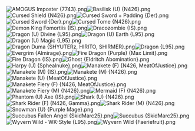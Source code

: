 ![AMOGUS Imposter {7743}.png](https://raw.githubusercontent.com/Klokinator/FE-Repo/main/Class%20Cards/Monsters%20-%20Dragons%20and%20Special/AMOGUS%20Imposter%20%7B7743%7D.png "AMOGUS Imposter {7743}.png")![Basilisk (U) {N426}.png](https://raw.githubusercontent.com/Klokinator/FE-Repo/main/Class%20Cards/Monsters%20-%20Dragons%20and%20Special/Basilisk%20(U)%20%7BN426%7D.png "Basilisk (U) {N426}.png")![Cursed Shield {N426}.png](https://raw.githubusercontent.com/Klokinator/FE-Repo/main/Class%20Cards/Monsters%20-%20Dragons%20and%20Special/Cursed%20Shield%20%7BN426%7D.png "Cursed Shield {N426}.png")![Cursed Sword + Padding {Der}.png](https://raw.githubusercontent.com/Klokinator/FE-Repo/main/Class%20Cards/Monsters%20-%20Dragons%20and%20Special/Cursed%20Sword%20%2B%20Padding%20%7BDer%7D.png "Cursed Sword + Padding {Der}.png")![Cursed Sword {Der}.png](https://raw.githubusercontent.com/Klokinator/FE-Repo/main/Class%20Cards/Monsters%20-%20Dragons%20and%20Special/Cursed%20Sword%20%7BDer%7D.png "Cursed Sword {Der}.png")![Cursed Tome {N426}.png](https://raw.githubusercontent.com/Klokinator/FE-Repo/main/Class%20Cards/Monsters%20-%20Dragons%20and%20Special/Cursed%20Tome%20%7BN426%7D.png "Cursed Tome {N426}.png")![Demon King Fomortiis {IS}.png](https://raw.githubusercontent.com/Klokinator/FE-Repo/main/Class%20Cards/Monsters%20-%20Dragons%20and%20Special/Demon%20King%20Fomortiis%20%7BIS%7D.png "Demon King Fomortiis {IS}.png")![Dracozombie {IS}.png](https://raw.githubusercontent.com/Klokinator/FE-Repo/main/Class%20Cards/Monsters%20-%20Dragons%20and%20Special/Dracozombie%20%7BIS%7D.png "Dracozombie {IS}.png")![Dragon (U) Divine {L95}.png](https://raw.githubusercontent.com/Klokinator/FE-Repo/main/Class%20Cards/Monsters%20-%20Dragons%20and%20Special/Dragon%20(U)%20Divine%20%7BL95%7D.png "Dragon (U) Divine {L95}.png")![Dragon (U) Earth {L95}.png](https://raw.githubusercontent.com/Klokinator/FE-Repo/main/Class%20Cards/Monsters%20-%20Dragons%20and%20Special/Dragon%20(U)%20Earth%20%7BL95%7D.png "Dragon (U) Earth {L95}.png")![Dragon (U) Magic {L95}.png](https://raw.githubusercontent.com/Klokinator/FE-Repo/main/Class%20Cards/Monsters%20-%20Dragons%20and%20Special/Dragon%20(U)%20Magic%20%7BL95%7D.png "Dragon (U) Magic {L95}.png")![Dragon Duma {SHYUTERz, HIRITO, SHIRMER}.png](https://raw.githubusercontent.com/Klokinator/FE-Repo/main/Class%20Cards/Monsters%20-%20Dragons%20and%20Special/Dragon%20Duma%20%7BSHYUTERz,%20HIRITO,%20SHIRMER%7D.png "Dragon Duma {SHYUTERz, HIRITO, SHIRMER}.png")![Dragon {L95}.png](https://raw.githubusercontent.com/Klokinator/FE-Repo/main/Class%20Cards/Monsters%20-%20Dragons%20and%20Special/Dragon%20%7BL95%7D.png "Dragon {L95}.png")![Evergrim {Almirage}.png](https://raw.githubusercontent.com/Klokinator/FE-Repo/main/Class%20Cards/Monsters%20-%20Dragons%20and%20Special/Evergrim%20%7BAlmirage%7D.png "Evergrim {Almirage}.png")![Fire Dragon (Purple) {Max Limit}.png](https://raw.githubusercontent.com/Klokinator/FE-Repo/main/Class%20Cards/Monsters%20-%20Dragons%20and%20Special/Fire%20Dragon%20(Purple)%20%7BMax%20Limit%7D.png "Fire Dragon (Purple) {Max Limit}.png")![Fire Dragon {IS}.png](https://raw.githubusercontent.com/Klokinator/FE-Repo/main/Class%20Cards/Monsters%20-%20Dragons%20and%20Special/Fire%20Dragon%20%7BIS%7D.png "Fire Dragon {IS}.png")![Ghost {Eldritch Abomination}.png](https://raw.githubusercontent.com/Klokinator/FE-Repo/main/Class%20Cards/Monsters%20-%20Dragons%20and%20Special/Ghost%20%7BEldritch%20Abomination%7D.png "Ghost {Eldritch Abomination}.png")![Harpy (U) {Sphealnuke}.png](https://raw.githubusercontent.com/Klokinator/FE-Repo/main/Class%20Cards/Monsters%20-%20Dragons%20and%20Special/Harpy%20(U)%20%7BSphealnuke%7D.png "Harpy (U) {Sphealnuke}.png")![Manakete (F) {N426, MeatOfJustice}.png](https://raw.githubusercontent.com/Klokinator/FE-Repo/main/Class%20Cards/Monsters%20-%20Dragons%20and%20Special/Manakete%20(F)%20%7BN426,%20MeatOfJustice%7D.png "Manakete (F) {N426, MeatOfJustice}.png")![Manakete (M) {IS}.png](https://raw.githubusercontent.com/Klokinator/FE-Repo/main/Class%20Cards/Monsters%20-%20Dragons%20and%20Special/Manakete%20(M)%20%7BIS%7D.png "Manakete (M) {IS}.png")![Manakete (M) {N426}.png](https://raw.githubusercontent.com/Klokinator/FE-Repo/main/Class%20Cards/Monsters%20-%20Dragons%20and%20Special/Manakete%20(M)%20%7BN426%7D.png "Manakete (M) {N426}.png")![Manakete (U) {MeatOfJustice}.png](https://raw.githubusercontent.com/Klokinator/FE-Repo/main/Class%20Cards/Monsters%20-%20Dragons%20and%20Special/Manakete%20(U)%20%7BMeatOfJustice%7D.png "Manakete (U) {MeatOfJustice}.png")![Manakete Fiery (F) {N426, MeatOfJustice}.png](https://raw.githubusercontent.com/Klokinator/FE-Repo/main/Class%20Cards/Monsters%20-%20Dragons%20and%20Special/Manakete%20Fiery%20(F)%20%7BN426,%20MeatOfJustice%7D.png "Manakete Fiery (F) {N426, MeatOfJustice}.png")![Manakete Fiery (M) {N426}.png](https://raw.githubusercontent.com/Klokinator/FE-Repo/main/Class%20Cards/Monsters%20-%20Dragons%20and%20Special/Manakete%20Fiery%20(M)%20%7BN426%7D.png "Manakete Fiery (M) {N426}.png")![Mermaid (F) {N426}.png](https://raw.githubusercontent.com/Klokinator/FE-Repo/main/Class%20Cards/Monsters%20-%20Dragons%20and%20Special/Mermaid%20(F)%20%7BN426%7D.png "Mermaid (F) {N426}.png")![Phantom (U) Axe {IS}.png](https://raw.githubusercontent.com/Klokinator/FE-Repo/main/Class%20Cards/Monsters%20-%20Dragons%20and%20Special/Phantom%20(U)%20Axe%20%7BIS%7D.png "Phantom (U) Axe {IS}.png")![Shark (U) {N426}.png](https://raw.githubusercontent.com/Klokinator/FE-Repo/main/Class%20Cards/Monsters%20-%20Dragons%20and%20Special/Shark%20(U)%20%7BN426%7D.png "Shark (U) {N426}.png")![Shark Rider (F) {N426, Gamma}.png](https://raw.githubusercontent.com/Klokinator/FE-Repo/main/Class%20Cards/Monsters%20-%20Dragons%20and%20Special/Shark%20Rider%20(F)%20%7BN426,%20Gamma%7D.png "Shark Rider (F) {N426, Gamma}.png")![Shark Rider (M) {N426}.png](https://raw.githubusercontent.com/Klokinator/FE-Repo/main/Class%20Cards/Monsters%20-%20Dragons%20and%20Special/Shark%20Rider%20(M)%20%7BN426%7D.png "Shark Rider (M) {N426}.png")![Snowman {U} {Purple Mage}.png](https://raw.githubusercontent.com/Klokinator/FE-Repo/main/Class%20Cards/Monsters%20-%20Dragons%20and%20Special/Snowman%20%7BU%7D%20%7BPurple%20Mage%7D.png "Snowman {U} {Purple Mage}.png")![Succubus Fallen Angel {SkidMarc25}.png](https://raw.githubusercontent.com/Klokinator/FE-Repo/main/Class%20Cards/Monsters%20-%20Dragons%20and%20Special/Succubus%20Fallen%20Angel%20%7BSkidMarc25%7D.png "Succubus Fallen Angel {SkidMarc25}.png")![Succubus {SkidMarc25}.png](https://raw.githubusercontent.com/Klokinator/FE-Repo/main/Class%20Cards/Monsters%20-%20Dragons%20and%20Special/Succubus%20%7BSkidMarc25%7D.png "Succubus {SkidMarc25}.png")![Wyvern Wild - WK-Style {L95}.png](https://raw.githubusercontent.com/Klokinator/FE-Repo/main/Class%20Cards/Monsters%20-%20Dragons%20and%20Special/Wyvern%20Wild%20-%20WK-Style%20%7BL95%7D.png "Wyvern Wild - WK-Style {L95}.png")![Wyvern Wild {Faeriefruit}.png](https://raw.githubusercontent.com/Klokinator/FE-Repo/main/Class%20Cards/Monsters%20-%20Dragons%20and%20Special/Wyvern%20Wild%20%7BFaeriefruit%7D.png "Wyvern Wild {Faeriefruit}.png")